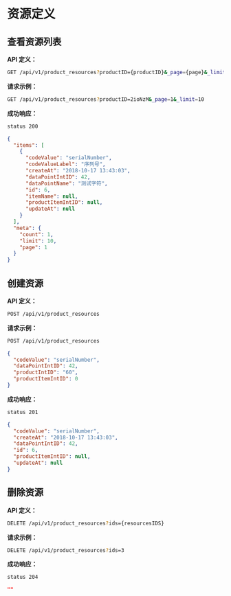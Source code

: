 # 资源定义

## 查看资源列表

**API 定义：**

```bash
GET /api/v1/product_resources?productID={productID}&_page={page}&_limit={pageSize}
```

**请求示例：**

```bash
GET /api/v1/product_resources?productID=2ioNzM&_page=1&_limit=10
```

**成功响应：**

```bash
status 200
```

```json
{
  "items": [
    {
      "codeValue": "serialNumber",
      "codeValueLabel": "序列号",
      "createAt": "2018-10-17 13:43:03",
      "dataPointIntID": 42,
      "dataPointName": "测试字符",
      "id": 6,
      "itemName": null,
      "productItemIntID": null,
      "updateAt": null
    }
  ],
  "meta": {
    "count": 1,
    "limit": 10,
    "page": 1
  }
}
```







## 创建资源

**API 定义：**

```bash
POST /api/v1/product_resources
```

**请求示例：**

```bash
POST /api/v1/product_resources
```

```json
{
  "codeValue": "serialNumber",
  "dataPointIntID": 42,
  "productIntID": "60",
  "productItemIntID": 0
}
```


**成功响应：**

```bash
status 201
```

```json
{
  "codeValue": "serialNumber",
  "createAt": "2018-10-17 13:43:03",
  "dataPointIntID": 42,
  "id": 6,
  "productItemIntID": null,
  "updateAt": null
}
```







## 删除资源

**API 定义：**

```bash
DELETE /api/v1/product_resources?ids={resourcesIDS}
```

**请求示例：**

```bash
DELETE /api/v1/product_resources?ids=3
```

**成功响应：**

```bash
status 204
```

```json
""
```







